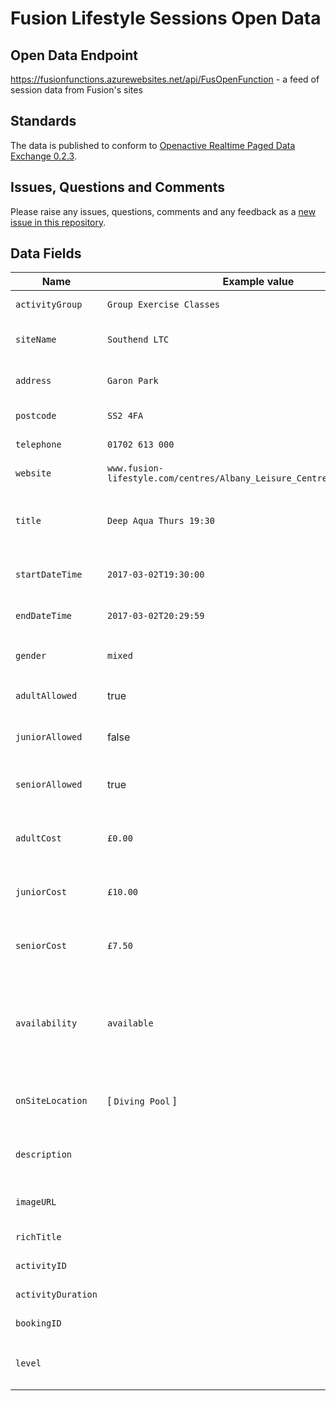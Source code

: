 # Fusion Lifestyle Sessions Open Data

## Open Data Endpoint
https://fusionfunctions.azurewebsites.net/api/FusOpenFunction - a feed of session data from Fusion's sites

## Standards
The data is published to conform to [Openactive Realtime Paged Data Exchange 0.2.3](https://www.openactive.io/realtime-paged-data-exchange/0.2.3/).

## Issues, Questions and Comments
Please raise any issues, questions, comments and any feedback as a [new issue in this repository](https://github.com/fusion-lifestyle/opendata/issues).

## Data Fields

| Name | Example value | Description |
|---|---|---|
| `activityGroup` | `Group Exercise Classes` | Category of activity |
| `siteName` | `Southend LTC` | Name of leisure centre |
| `address` | `Garon Park` | Address, not including postcode |
| `postcode` | `SS2 4FA` | Site postcode |
| `telephone` | `01702 613 000` | Site phone number |
| `website` | `www.fusion-lifestyle.com/centres/Albany_Leisure_Centre/Contact#formTop` | Enquiry URL of site |
| `title` | `Deep Aqua Thurs 19:30` | Name of activity as shown in booking system |
| `startDateTime` | `2017-03-02T19:30:00` | UTC start date/time of activity |
| `endDateTime` | `2017-03-02T20:29:59` | UTC end date/time of activity |
| `gender` | `mixed` | one of `mixed`, `male` or `female` |
| `adultAllowed` | true | Activity bookable by 16+ |
| `juniorAllowed` | false | Activity bookable by 0-15 |
| `seniorAllowed` | true | Activity concession available for 60+ |
| `adultCost` | `£0.00` | Cost of non-member adult booking |
| `juniorCost` | `£10.00` | Cost of non-member junior booking |
| `seniorCost` | `£7.50` | Cost of non-member concession booking |
| `availability` | `available` | Number of available spaces; one of `available`, `limited` (less than 5 spaces) or `none` |
| `onSiteLocation` | [ `Diving Pool` ] | Location of the activity within the site |
| `description` |  | Longer description of the session |
| `imageURL` |  | Image relating to the session |
| `richTitle` |  | User-friendly title |
| `activityID` |  | MRM Activity ID |
| `activityDuration` |  | Activity Duration |
| `bookingID` |  | MRM bookingID |
| `level` |  | one of `Beginner`, `Intermediate` or `Advanced` |
